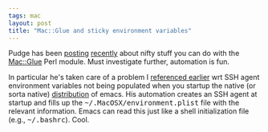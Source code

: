 ```yaml
---
tags: mac
layout: post
title: "Mac::Glue and sticky environment variables"
---
```




Pudge has been <a href="http://use.perl.org/~pudge/journal/15885">posting</a> <a href="http://use.perl.org/~pudge/journal/15894">recently</a> about nifty stuff you can do with the <a href="http://search.cpan.org/~cnandor/Mac-Glue-1.15/">Mac::Glue</a> Perl module. Must investigate further, automation is fun.

<p>In particular he's taken care of a problem I <a href="/2003/11/17/getting_xemacs_working_with_panther_on_the_albook.html">referenced earlier</a> wrt SSH agent environment variables not being populated when you startup the native (or sorta native) <a href="http://members.shaw.ca/akochoi-emacs/">distribution</a> of emacs. His automation creates an SSH agent at startup and fills up the <tt>~/.MacOSX/environment.plist</tt> file with the relevant information. Emacs can read this just like a shell initialization file (e.g., <tt>~/.bashrc</tt>). Cool.</p> 


